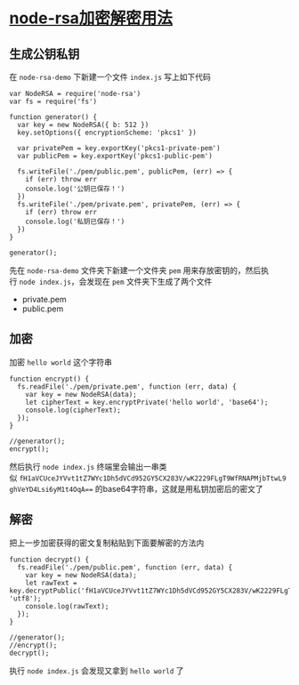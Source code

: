 # [node-rsa加密解密用法](https://tomoya92.github.io/2018/10/12/node-rsa/)

## 生成公钥私钥

在 `node-rsa-demo` 下新建一个文件 `index.js` 写上如下代码
```
var NodeRSA = require('node-rsa')
var fs = require('fs')

function generator() {
  var key = new NodeRSA({ b: 512 })
  key.setOptions({ encryptionScheme: 'pkcs1' })

  var privatePem = key.exportKey('pkcs1-private-pem')
  var publicPem = key.exportKey('pkcs1-public-pem')

  fs.writeFile('./pem/public.pem', publicPem, (err) => {
    if (err) throw err
    console.log('公钥已保存！')
  })
  fs.writeFile('./pem/private.pem', privatePem, (err) => {
    if (err) throw err
    console.log('私钥已保存！')
  })
}

generator();
```


先在 `node-rsa-demo` 文件夹下新建一个文件夹 `pem` 用来存放密钥的，然后执行 `node index.js`，会发现在 `pem` 文件夹下生成了两个文件

*   private.pem
*   public.pem

## 加密

加密 `hello world` 这个字符串
```
function encrypt() {
  fs.readFile('./pem/private.pem', function (err, data) {
    var key = new NodeRSA(data);
    let cipherText = key.encryptPrivate('hello world', 'base64');
    console.log(cipherText);
  });
}

//generator();
encrypt();
```

然后执行 `node index.js` 终端里会输出一串类似 `fH1aVCUceJYVvt1tZ7WYc1Dh5dVCd952GY5CX283V/wK2229FLgT9WfRNAPMjbTtwL9ghVeYD4Lsi6yM1t4OqA==` 的base64字符串，这就是用私钥加密后的密文了

## 解密

把上一步加密获得的密文复制粘贴到下面要解密的方法内

```
function decrypt() {
  fs.readFile('./pem/public.pem', function (err, data) {
    var key = new NodeRSA(data);
    let rawText = key.decryptPublic('fH1aVCUceJYVvt1tZ7WYc1Dh5dVCd952GY5CX283V/wK2229FLgT9WfRNAPMjbTtwL9ghVeYD4Lsi6yM1t4OqA==', 'utf8');
    console.log(rawText);
  });
}

//generator();
//encrypt();
decrypt();
```

执行 `node index.js` 会发现又拿到 `hello world` 了